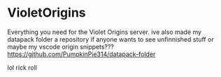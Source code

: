# VioletOrigins
Everything you need for the Violet Origins server.
ive also made my datapack folder a repository if anyone wants to see unfinnished stuff or maybe my vscode origin snippets???
 https://github.com/PumpkinPie314/datapack-folder

lol rick roll

